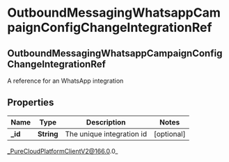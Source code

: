 # OutboundMessagingWhatsappCampaignConfigChangeIntegrationRef

## OutboundMessagingWhatsappCampaignConfigChangeIntegrationRef
A reference for an WhatsApp integration

## Properties

|Name | Type | Description | Notes|
|------------ | ------------- | ------------- | -------------|
| **_id** | **String** | The unique integration id | [optional] |



_PureCloudPlatformClientV2@166.0.0_

